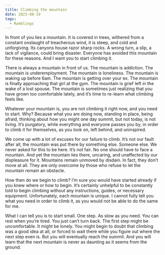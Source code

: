 ```yaml
---
title: Climbing the mountain
date: 2023-08-19
tags:
  - Ramblings
---
```


In front of you lies a mountain. It is covered in trees, withered from a constant onslaught of treacherous wind, it is steep, and cold and unforgiving. Its canyons house razor sharp rocks. A wrong turn, a slip, a lack of vigilance, could bring disaster. Everyone has avoided this mountain for these reasons. And I want you to start climbing it.

There is always a mountain in front of us. The mountain is addiction. The mountain is underemployment. The mountain is loneliness. The mountain is waking up before 6am. The mountain is getting over your ex. The mountain is finally approaching that girl at the gym. The mountain is grief left in the wake of a lost spouse. The mountain is sometimes just realizing that you have grown too comfortable lately, and it’s time to re-learn what climbing feels like.

Whatever your mountain is, you are not climbing it right now, and you need to start. Why? Because what you are doing now, standing in place, being afraid, thinking about how you might one day summit, but not today, is not living. It’s purgatory, while everything and everyone passes you by, in order to climb it for themselves, as you look on, left behind, and uninspired.

We come up with a lot of excuses for our failure to climb. It’s not our fault after all, the mountain was put there by something else. Someone else. We never asked for this to be here. It’s not fair. No one should have to face a mountain. And yet the mountain lies there, uncaring, and unaffected by our displeasure for it. Mountains remain unmoved by disdain. In fact, they don’t move at all. They are only overcome by those who refuse to let the mountain remain an obstacle.

How then do we begin to climb? I’m sure you would have started already if you knew where or how to begin. It’s certainly unhelpful to be constantly told to begin climbing without any instructions, guides, or necessary equipment. Unfortunately, each mountain is unique. I cannot fully tell you what you need in order to climb it, as you would not be able to do the same for me.

What I can tell you is to start small. One step. As slow as you need. You can rest when you’re tired. You just can’t turn back. The first step might be uncomfortable. It might be lonely. You might begin to doubt that climbing was a good idea at all, or forced to wait there while you figure out where the next step even is. But you will eventually reach the summit. And you will learn that the next mountain is never as daunting as it seems from the ground.